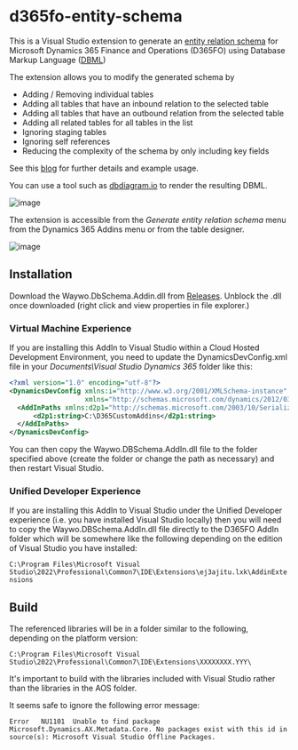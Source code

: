 # d365fo-entity-schema
This is a Visual Studio extension to generate an [entity relation schema](https://waywo.co.uk/2021/12/20/entity-relationship-diagrams/) for Microsoft Dynamics 365 Finance and Operations (D365FO) using Database Markup Language ([DBML](https://www.dbml.org/home/))

The extension allows you to modify the generated schema by
 - Adding / Removing individual tables
 - Adding all tables that have an inbound relation to the selected table
 - Adding all tables that have an outbound relation from the selected table
 - Adding all related tables for all tables in the list
 - Ignoring staging tables
 - Ignoring self references
 - Reducing the complexity of the schema by only including key fields

See this [blog](https://waywo.co.uk/2021/12/20/entity-relationship-diagrams/) for further details and example usage.

You can use a tool such as [dbdiagram.io](https://dbdiagram.io/d) to render the resulting DBML.

![image](https://github.com/noakesey/d365fo-entity-schema/assets/10977494/24226fc3-2a8b-4149-9cf7-135029fb8728)

The extension is accessible from the _Generate entity relation schema_ menu from  the Dynamics 365 Addins menu or from the table designer.

![image](https://github.com/noakesey/d365fo-entity-schema/assets/10977494/bef505a6-e4f8-4a60-8597-80865984058c)

## Installation

Download the Waywo.DbSchema.Addin.dll from [Releases](https://github.com/noakesey/d365fo-entity-schema/releases). Unblock the .dll once downloaded (right click and view properties in file explorer.)

### Virtual Machine Experience
If you are installing this AddIn to Visual Studio within a Cloud Hosted Development Environment, you need to update the DynamicsDevConfig.xml file in your _Documents\Visual Studio Dynamics 365_ folder like this:

```xml
<?xml version="1.0" encoding="utf-8"?>
<DynamicsDevConfig xmlns:i="http://www.w3.org/2001/XMLSchema-instance" 
                   xmlns="http://schemas.microsoft.com/dynamics/2012/03/development/configuration"> 	    
  <AddInPaths xmlns:d2p1="http://schemas.microsoft.com/2003/10/Serialization/Arrays"> 		 
      <d2p1:string>C:\D365CustomAddins</d2p1:string> 	
  </AddInPaths>   
</DynamicsDevConfig> 
```

You can then copy the Waywo.DBSchema.AddIn.dll file to the folder specified above (create the folder or change the path as necessary) and then restart Visual Studio.

### Unified Developer Experience
If you are installing this AddIn to Visual Studio under the Unified Developer experience (i.e. you have installed Visual Studio locally) then you will need to copy the Waywo.DBSchema.AddIn.dll file directly to the D365FO AddIn folder which will be somewhere like the following depending on the edition of Visual Studio you have installed:

```C:\Program Files\Microsoft Visual Studio\2022\Professional\Common7\IDE\Extensions\ej3ajitu.lxk\AddinExtensions```

## Build
The referenced libraries will be in a folder similar to the following, depending on the platform version:
```
C:\Program Files\Microsoft Visual Studio\2022\Professional\Common7\IDE\Extensions\XXXXXXXX.YYY\
```
It's important to build with the libraries included with Visual Studio rather than the libraries in the AOS folder.

It seems safe to ignore the following error message:
```
Error	NU1101	Unable to find package Microsoft.Dynamics.AX.Metadata.Core. No packages exist with this id in source(s): Microsoft Visual Studio Offline Packages.
```

